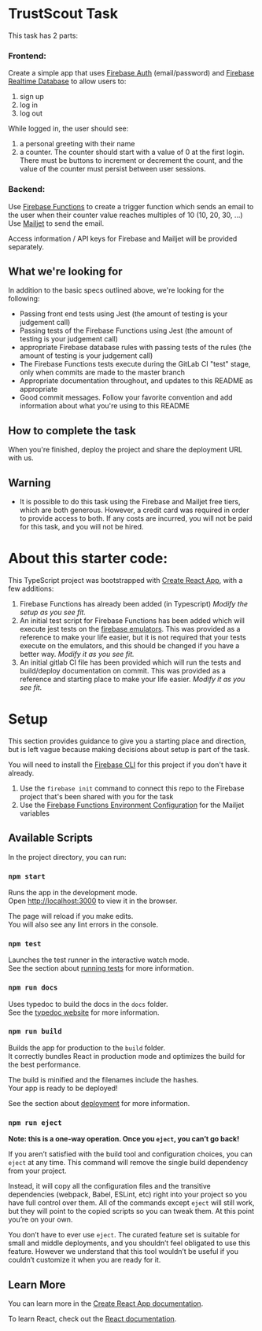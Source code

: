 # TrustScout Task

This task has 2 parts:

### Frontend:

Create a simple app that uses [Firebase Auth](https://firebase.google.com/docs/auth/web/start) (email/password) and [Firebase Realtime Database](https://firebase.google.com/docs/database/web/start) to allow users to:

1. sign up
2. log in
3. log out

While logged in, the user should see:

1. a personal greeting with their name
2. a counter. The counter should start with a value of 0 at the first login. There must be buttons to increment or decrement the count, and the value of the counter must persist between user sessions.

### Backend:

Use [Firebase Functions](https://firebase.google.com/docs/functions/get-started) to create a trigger function which sends an email to the user when their counter value reaches multiples of 10 (10, 20, 30, ...) Use [Mailjet](https://www.npmjs.com/package/node-mailjet) to send the email.

Access information / API keys for Firebase and Mailjet will be provided separately.

## What we're looking for

In addition to the basic specs outlined above, we're looking for the following:

- Passing front end tests using Jest (the amount of testing is your judgement call)
- Passing tests of the Firebase Functions using Jest (the amount of testing is your judgement call)
- appropriate Firebase database rules with passing tests of the rules (the amount of testing is your judgement call)
- The Firebase Functions tests execute during the GitLab CI "test" stage, only when commits are made to the master branch
- Appropriate documentation throughout, and updates to this README as appropriate
- Good commit messages. Follow your favorite convention and add information about what you're using to this README

## How to complete the task

When you're finished, deploy the project and share the deployment URL with us.

## Warning

- It is possible to do this task using the Firebase and Mailjet free tiers, which are both generous. However, a credit card was required in order to provide access to both. If any costs are incurred, you will not be paid for this task, and you will not be hired.

# About this starter code:

This TypeScript project was bootstrapped with [Create React App](https://github.com/facebook/create-react-app), with a few additions:

1. Firebase Functions has already been added (in Typescript) _Modify the setup as you see fit._
2. An initial test script for Firebase Functions has been added which will execute jest tests on the [firebase emulators](https://firebase.google.com/docs/emulator-suite). This was provided as a reference to make your life easier, but it is not required that your tests execute on the emulators, and this should be changed if you have a better way. _Modify it as you see fit._
3. An initial gitlab CI file has been provided which will run the tests and build/deploy documentation on commit. This was provided as a reference and starting place to make your life easier. _Modify it as you see fit._

# Setup

This section provides guidance to give you a starting place and direction, but is left vague because making decisions about setup is part of the task.

You will need to install the [Firebase CLI](https://firebase.google.com/docs/cli) for this project if you don't have it already.

1. Use the `firebase init` command to connect this repo to the Firebase project that's been shared with you for the task
2. Use the [Firebase Functions Environment Configuration](https://firebase.google.com/docs/functions/config-env) for the Mailjet variables

## Available Scripts

In the project directory, you can run:

### `npm start`

Runs the app in the development mode.\
Open [http://localhost:3000](http://localhost:3000) to view it in the browser.

The page will reload if you make edits.\
You will also see any lint errors in the console.

### `npm test`

Launches the test runner in the interactive watch mode.\
See the section about [running tests](https://facebook.github.io/create-react-app/docs/running-tests) for more information.

### `npm run docs`

Uses typedoc to build the docs in the `docs` folder.\
See the [typedoc website](https://typedoc.org/) for more information.

### `npm run build`

Builds the app for production to the `build` folder.\
It correctly bundles React in production mode and optimizes the build for the best performance.

The build is minified and the filenames include the hashes.\
Your app is ready to be deployed!

See the section about [deployment](https://facebook.github.io/create-react-app/docs/deployment) for more information.

### `npm run eject`

**Note: this is a one-way operation. Once you `eject`, you can’t go back!**

If you aren’t satisfied with the build tool and configuration choices, you can `eject` at any time. This command will remove the single build dependency from your project.

Instead, it will copy all the configuration files and the transitive dependencies (webpack, Babel, ESLint, etc) right into your project so you have full control over them. All of the commands except `eject` will still work, but they will point to the copied scripts so you can tweak them. At this point you’re on your own.

You don’t have to ever use `eject`. The curated feature set is suitable for small and middle deployments, and you shouldn’t feel obligated to use this feature. However we understand that this tool wouldn’t be useful if you couldn’t customize it when you are ready for it.

## Learn More

You can learn more in the [Create React App documentation](https://facebook.github.io/create-react-app/docs/getting-started).

To learn React, check out the [React documentation](https://reactjs.org/).
